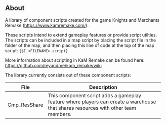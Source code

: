 ## About

A library of component scripts created for the game Knights and Merchants Remake (https://www.kamremake.com/).

These scripts intend to extend gameplay features or provide script utilties. The scripts can be included in a map script by placing the script file in the folder of the map, and then placing this line of code at the top of the map script: `{$I <FILENAME>.script}`

More information about scripting in KaM Remake can be found here: https://github.com/reyandme/kam_remake/wiki

The library currently consists out of these component scripts:

File | Description
--- | ---
Cmp_ResShare | This component script adds a gameplay feature where players can create a warehouse that shares resources with other team members.
